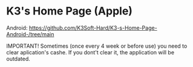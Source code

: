 # K3's Home Page (Apple)
Android: https://github.com/K3Soft-Hard/K3-s-Home-Page-Android-/tree/main

 IMPORTANT!
 Sometimes (once every 4 week or before use)
 you need to clear aplication's cashe.
 If you dont't clear it, the application
 will be outdated.

